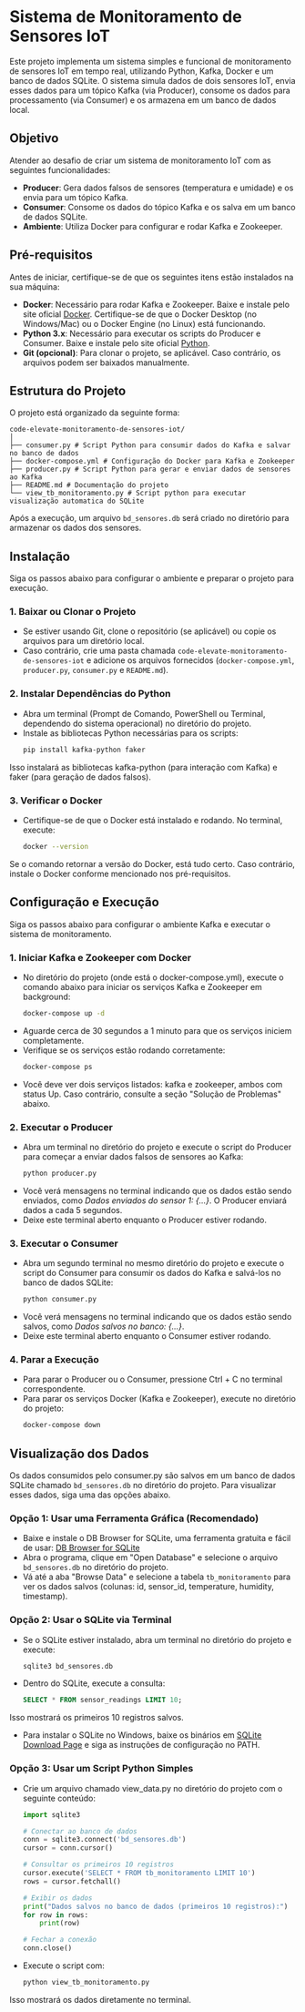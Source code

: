 # Sistema de Monitoramento de Sensores IoT

Este projeto implementa um sistema simples e funcional de monitoramento de sensores IoT em tempo real, utilizando Python, Kafka, Docker e um banco de dados SQLite. O sistema simula dados de dois sensores IoT, envia esses dados para um tópico Kafka (via Producer), consome os dados para processamento (via Consumer) e os armazena em um banco de dados local.

## Objetivo
Atender ao desafio de criar um sistema de monitoramento IoT com as seguintes funcionalidades:
- **Producer**: Gera dados falsos de sensores (temperatura e umidade) e os envia para um tópico Kafka.
- **Consumer**: Consome os dados do tópico Kafka e os salva em um banco de dados SQLite.
- **Ambiente**: Utiliza Docker para configurar e rodar Kafka e Zookeeper.

## Pré-requisitos
Antes de iniciar, certifique-se de que os seguintes itens estão instalados na sua máquina:
- **Docker**: Necessário para rodar Kafka e Zookeeper. Baixe e instale pelo site oficial [Docker](https://www.docker.com/get-started/). Certifique-se de que o Docker Desktop (no Windows/Mac) ou o Docker Engine (no Linux) está funcionando.
- **Python 3.x**: Necessário para executar os scripts do Producer e Consumer. Baixe e instale pelo site oficial [Python](https://www.python.org/downloads/).
- **Git (opcional)**: Para clonar o projeto, se aplicável. Caso contrário, os arquivos podem ser baixados manualmente.

## Estrutura do Projeto
O projeto está organizado da seguinte forma:
```
code-elevate-monitoramento-de-sensores-iot/
│
├── consumer.py # Script Python para consumir dados do Kafka e salvar no banco de dados
├── docker-compose.yml # Configuração do Docker para Kafka e Zookeeper
├── producer.py # Script Python para gerar e enviar dados de sensores ao Kafka
├── README.md # Documentação do projeto
└── view_tb_monitoramento.py # Script python para executar visualização automatica do SQLite
```
Após a execução, um arquivo `bd_sensores.db` será criado no diretório para armazenar os dados dos sensores.

## Instalação
Siga os passos abaixo para configurar o ambiente e preparar o projeto para execução.

### 1. Baixar ou Clonar o Projeto
- Se estiver usando Git, clone o repositório (se aplicável) ou copie os arquivos para um diretório local.
- Caso contrário, crie uma pasta chamada `code-elevate-monitoramento-de-sensores-iot` e adicione os arquivos fornecidos (`docker-compose.yml`, `producer.py`, `consumer.py` e `README.md`).

### 2. Instalar Dependências do Python
- Abra um terminal (Prompt de Comando, PowerShell ou Terminal, dependendo do sistema operacional) no diretório do projeto.
- Instale as bibliotecas Python necessárias para os scripts:
    ```bash
    pip install kafka-python faker
Isso instalará as bibliotecas kafka-python (para interação com Kafka) e faker (para geração de dados falsos).

### 3. Verificar o Docker
- Certifique-se de que o Docker está instalado e rodando. No terminal, execute:
    ```bash
    docker --version
Se o comando retornar a versão do Docker, está tudo certo. Caso contrário, instale o Docker conforme mencionado nos pré-requisitos.

## Configuração e Execução
Siga os passos abaixo para configurar o ambiente Kafka e executar o sistema de monitoramento.

### 1. Iniciar Kafka e Zookeeper com Docker
- No diretório do projeto (onde está o docker-compose.yml), execute o comando abaixo para iniciar os serviços Kafka e Zookeeper em background:
    ```bash
    docker-compose up -d
- Aguarde cerca de 30 segundos a 1 minuto para que os serviços iniciem completamente.
- Verifique se os serviços estão rodando corretamente:
    ```bash
    docker-compose ps
- Você deve ver dois serviços listados: kafka e zookeeper, ambos com status Up. Caso contrário, consulte a seção "Solução de Problemas" abaixo.

### 2. Executar o Producer
- Abra um terminal no diretório do projeto e execute o script do Producer para começar a enviar dados falsos de sensores ao Kafka:
    ```bash
    python producer.py
- Você verá mensagens no terminal indicando que os dados estão sendo enviados, como _Dados enviados do sensor 1: {...}_. O Producer enviará dados a cada 5 segundos.
- Deixe este terminal aberto enquanto o Producer estiver rodando.

### 3. Executar o Consumer
- Abra um segundo terminal no mesmo diretório do projeto e execute o script do Consumer para consumir os dados do Kafka e salvá-los no banco de dados SQLite:
    ```bash
    python consumer.py
- Você verá mensagens no terminal indicando que os dados estão sendo salvos, como _Dados salvos no banco: {...}_.
- Deixe este terminal aberto enquanto o Consumer estiver rodando.

### 4. Parar a Execução
- Para parar o Producer ou o Consumer, pressione Ctrl + C no terminal correspondente.
- Para parar os serviços Docker (Kafka e Zookeeper), execute no diretório do projeto:
    ```bash
    docker-compose down

## Visualização dos Dados
Os dados consumidos pelo consumer.py são salvos em um banco de dados SQLite chamado `bd_sensores.db` no diretório do projeto. Para visualizar esses dados, siga uma das opções abaixo.

### Opção 1: Usar uma Ferramenta Gráfica (Recomendado)
- Baixe e instale o DB Browser for SQLite, uma ferramenta gratuita e fácil de usar: [DB Browser for SQLite](https://sqlitebrowser.org/dl/)
- Abra o programa, clique em "Open Database" e selecione o arquivo `bd_sensores.db` no diretório do projeto.
- Vá até a aba "Browse Data" e selecione a tabela `tb_monitoramento` para ver os dados salvos (colunas: id, sensor_id, temperature, humidity, timestamp).

### Opção 2: Usar o SQLite via Terminal
- Se o SQLite estiver instalado, abra um terminal no diretório do projeto e execute:
    ```bash
    sqlite3 bd_sensores.db
- Dentro do SQLite, execute a consulta:
    ```sql
    SELECT * FROM sensor_readings LIMIT 10;
Isso mostrará os primeiros 10 registros salvos.
- Para instalar o SQLite no Windows, baixe os binários em [SQLite Download Page](https://www.sqlite.org/download.html) e siga as instruções de configuração no PATH.

### Opção 3: Usar um Script Python Simples
- Crie um arquivo chamado view_data.py no diretório do projeto com o seguinte conteúdo:
    ```python
    import sqlite3

    # Conectar ao banco de dados
    conn = sqlite3.connect('bd_sensores.db')
    cursor = conn.cursor()

    # Consultar os primeiros 10 registros
    cursor.execute('SELECT * FROM tb_monitoramento LIMIT 10')
    rows = cursor.fetchall()

    # Exibir os dados
    print("Dados salvos no banco de dados (primeiros 10 registros):")
    for row in rows:
        print(row)

    # Fechar a conexão
    conn.close()
- Execute o script com:
    ```python
    python view_tb_monitoramento.py
Isso mostrará os dados diretamente no terminal.